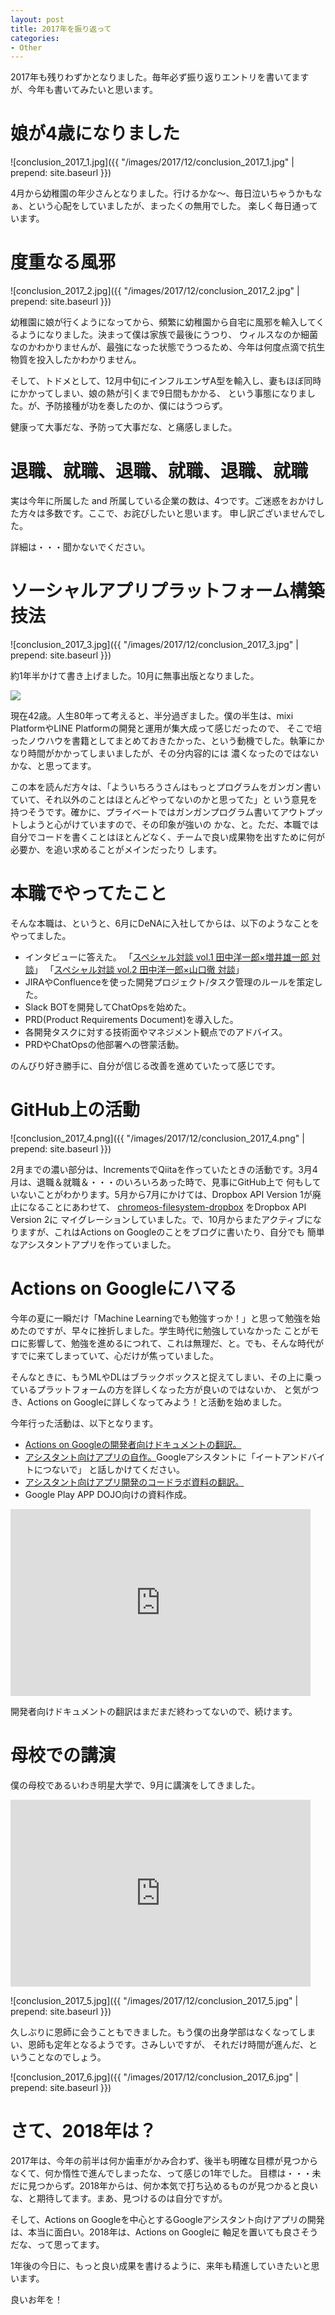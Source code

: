 ```yaml
---
layout: post
title: 2017年を振り返って
categories:
- Other
---
```

2017年も残りわずかとなりました。毎年必ず振り返りエントリを書いてますが、今年も書いてみたいと思います。

# 娘が4歳になりました

![conclusion_2017_1.jpg]({{ "/images/2017/12/conclusion_2017_1.jpg" | prepend: site.baseurl }})

4月から幼稚園の年少さんとなりました。行けるかな〜、毎日泣いちゃうかもなぁ、という心配をしていましたが、まったくの無用でした。
楽しく毎日通っています。

# 度重なる風邪

![conclusion_2017_2.jpg]({{ "/images/2017/12/conclusion_2017_2.jpg" | prepend: site.baseurl }})

幼稚園に娘が行くようになってから、頻繁に幼稚園から自宅に風邪を輸入してくるようになりました。決まって僕は家族で最後にうつり、
ウィルスなのか細菌なのかわかりませんが、最強になった状態でうつるため、今年は何度点滴で抗生物質を投入したかわかりません。

そして、トドメとして、12月中旬にインフルエンザA型を輸入し、妻もほぼ同時にかかってしまい、娘の熱が引くまで9日間もかかる、
という事態になりました。が、予防接種が功を奏したのか、僕にはうつらず。

健康って大事だな、予防って大事だな、と痛感しました。

# 退職、就職、退職、就職、退職、就職

実は今年に所属した and 所属している企業の数は、4つです。ご迷惑をおかけした方々は多数です。ここで、お詫びしたいと思います。
申し訳ございませんでした。

詳細は・・・聞かないでください。

# ソーシャルアプリプラットフォーム構築技法

![conclusion_2017_3.jpg]({{ "/images/2017/12/conclusion_2017_3.jpg" | prepend: site.baseurl }})

約1年半かけて書き上げました。10月に無事出版となりました。

<a href="https://www.amazon.co.jp/gp/product/4774193321/ref=as_li_ss_il?ie=UTF8&pd_rd_i=4774193321&pd_rd_r=2e8a47c6-b14a-11e7-92ef-cf02451d2cf6&pd_rd_w=P3cCX&pd_rd_wg=mh6i8&pf_rd_m=AN1VRQENFRJN5&pf_rd_s=&pf_rd_r=26BJP76M10Y2NZBEJP6K&pf_rd_t=36701&pf_rd_p=d4802771-73ad-49b1-a154-90aaec384d3e&pf_rd_i=desktop&linkCode=li3&tag=eclipseplugin-22&linkId=43d99bdbe77bfbc928242910300d826c" target="_blank"><img border="0" src="//ws-fe.amazon-adsystem.com/widgets/q?_encoding=UTF8&ASIN=4774193321&Format=_SL250_&ID=AsinImage&MarketPlace=JP&ServiceVersion=20070822&WS=1&tag=eclipseplugin-22" ></a><img src="https://ir-jp.amazon-adsystem.com/e/ir?t=eclipseplugin-22&l=li3&o=9&a=4774193321" width="1" height="1" border="0" alt="" style="border:none !important; margin:0px !important;" />

現在42歳。人生80年って考えると、半分過ぎました。僕の半生は、mixi PlatformやLINE Platformの開発と運用が集大成って感じだったので、
そこで培ったノウハウを書籍としてまとめておきたかった、という動機でした。執筆にかなり時間がかかってしまいましたが、その分内容的には
濃くなったのではないかな、と思ってます。

この本を読んだ方々は、「よういちろうさんはもっとプログラムをガンガン書いていて、それ以外のことはほとんどやってないのかと思ってた」と
いう意見を持つそうです。確かに、プライベートではガンガンプログラム書いてアウトプットしようと心がけていますので、その印象が強いの
かな、と。ただ、本職では自分でコードを書くことはほとんどなく、チームで良い成果物を出すために何が必要か、を追い求めることがメインだったり
します。

# 本職でやってたこと

そんな本職は、というと、6月にDeNAに入社してからは、以下のようなことをやってました。

* インタビューに答えた。 「[スペシャル対談 vol.1 田中洋一郎×増井雄一郎 対談](https://dena.com/jp/recruit/career/opf/interview/tanaka-yoichiro.html)」 「[スペシャル対談 vol.2 田中洋一郎×山口徹 対談](https://dena.com/jp/recruit/career/opf/interview/tanaka-yoichiro2.html)」
* JIRAやConfluenceを使った開発プロジェクト/タスク管理のルールを策定した。
* Slack BOTを開発してChatOpsを始めた。
* PRD(Product Requirements Document)を導入した。
* 各開発タスクに対する技術面やマネジメント観点でのアドバイス。
* PRDやChatOpsの他部署への啓蒙活動。

のんびり好き勝手に、自分が信じる改善を進めていたって感じです。

# GitHub上の活動

![conclusion_2017_4.png]({{ "/images/2017/12/conclusion_2017_4.png" | prepend: site.baseurl }})

2月までの濃い部分は、IncrementsでQiitaを作っていたときの活動です。3月4月は、退職＆就職＆・・・のいろいろあった時で、見事にGitHub上で
何もしていないことがわかります。5月から7月にかけては、Dropbox API Version 1が廃止になることにあわせて、
[chromeos-filesystem-dropbox](https://github.com/yoichiro/chromeos-filesystem-dropbox) をDropbox API Version 2に
マイグレーションしていました。で、10月からまたアクティブになりますが、これはActions on Googleのことをブログに書いたり、自分でも
簡単なアシスタントアプリを作っていました。

# Actions on Googleにハマる

今年の夏に一瞬だけ「Machine Learningでも勉強すっか！」と思って勉強を始めたのですが、早々に挫折しました。学生時代に勉強していなかった
ことがモロに影響して、勉強を進めるにつれて、これは無理だ、と。でも、そんな時代がすでに来てしまっていて、心だけが焦っていました。

そんなときに、もうMLやDLはブラックボックスと捉えてしまい、その上に乗っているプラットフォームの方を詳しくなった方が良いのではないか、
と気がつき、Actions on Googleに詳しくなってみよう！と活動を始めました。

今年行った活動は、以下となります。

* [Actions on Googleの開発者向けドキュメントの翻訳。](https://www.eisbahn.jp/yoichiro/2017/11/actions_on_google_index.html)
* [アシスタント向けアプリの自作。](https://github.com/yoichiro/HitAndBlow)Googleアシスタントに「イートアンドバイトにつないで」
と話しかけてください。
* [アシスタント向けアプリ開発のコードラボ資料の翻訳。](https://goo.gl/6qomxp)
* Google Play APP DOJO向けの資料作成。

<iframe src="https://docs.google.com/presentation/d/e/2PACX-1vSgkoLgYEY6QGe3YwdgceZljCy3hqqVTUWrXE3drLksAiZpCwHVLjTVNhQzzfq3rXfijUSoYZu1wdDR/embed?start=false&loop=false&delayms=3000" frameborder="0" width="480" height="299" allowfullscreen="true" mozallowfullscreen="true" webkitallowfullscreen="true"></iframe>

開発者向けドキュメントの翻訳はまだまだ終わってないので、続けます。

# 母校での講演

僕の母校であるいわき明星大学で、9月に講演をしてきました。

<iframe src="https://docs.google.com/presentation/d/e/2PACX-1vSLa8jBToy9XrO4IWyq9W_nSoevnnmKQEDn99tY5TtQZeK-oHrNGXdhV3zz315lnkLKqCqtIxIAgslm/embed?start=false&loop=false&delayms=3000" frameborder="0" width="480" height="299" allowfullscreen="true" mozallowfullscreen="true" webkitallowfullscreen="true"></iframe>

![conclusion_2017_5.jpg]({{ "/images/2017/12/conclusion_2017_5.jpg" | prepend: site.baseurl }})

久しぶりに恩師に会うこともできました。もう僕の出身学部はなくなってしまい、恩師も定年となるようです。さみしいですが、
それだけ時間が進んだ、ということなのでしょう。

![conclusion_2017_6.jpg]({{ "/images/2017/12/conclusion_2017_6.jpg" | prepend: site.baseurl }})

# さて、2018年は？

2017年は、今年の前半は何か歯車がかみ合わず、後半も明確な目標が見つからなくて、何か惰性で進んでしまったな、って感じの1年でした。
目標は・・・未だに見つからず。2018年からは、何か本気で打ち込めるものが見つかると良いな、と期待してます。まあ、見つけるのは自分ですが。

そして、Actions on Googleを中心とするGoogleアシスタント向けアプリの開発は、本当に面白い。2018年は、Actions on Googleに
軸足を置いても良さそうだな、って思ってます。

1年後の今日に、もっと良い成果を書けるように、来年も精進していきたいと思います。

良いお年を！
